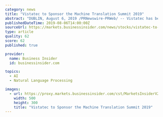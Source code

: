 ```yaml
---
category: news
title: "Vistatec to Sponsor the Machine Translation Summit 2019"
abstract: "DUBLIN, August 6, 2019 /PRNewswire-PRWeb/ -- Vistatec has been announced as one of the main sponsors of the upcoming Machine Translation Summit, taking place from August 19 to 23, at the Helix ..."
publishedDateTime: 2019-08-06T14:00:00Z
sourceUrl: https://markets.businessinsider.com/news/stocks/vistatec-to-sponsor-the-machine-translation-summit-2019-1028422694
type: article
quality: 62
score: 62
published: true

provider:
  name: Business Insider
  id: businessinsider.com

topics:
  - AI
  - Natural Language Processing

images:
  - url: https://proxy.markets.businessinsider.com/cst/MarketsInsiderV2/Share/chart.aspx?instruments=300013,998434,1059,333&amp;style=miniweiss5025&amp;period=IntradayAvailability&amp;timezone=Eastern Standard Time&amp;la=1&amp;height=30&amp;width=60
    width: 500
    height: 300
    title: "Vistatec to Sponsor the Machine Translation Summit 2019"
---
```

